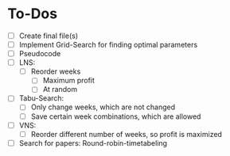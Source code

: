 # To-Dos

- [ ] Create final file(s)
- [ ] Implement Grid-Search for finding optimal parameters
- [ ] Pseudocode
- [ ] LNS:
  - [ ] Reorder weeks
    - [ ] Maximum profit
    - [ ] At random
- [ ] Tabu-Search:
  - [ ] Only change weeks, which are not changed
  - [ ] Save certain week combinations, which are allowed
- [ ] VNS:
  - [ ] Reorder different number of weeks, so profit is maximized
- [ ] Search for papers: Round-robin-timetabeling